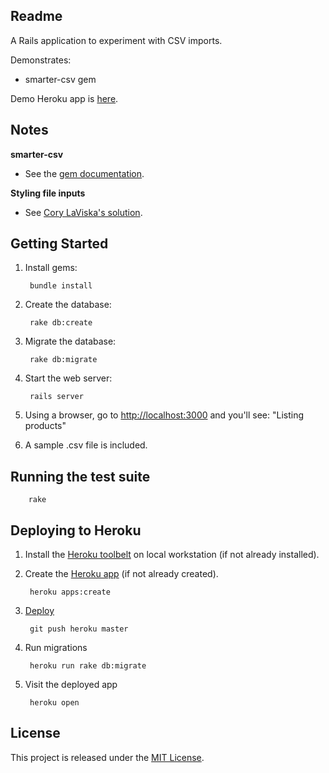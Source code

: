 ## Readme

A Rails application to experiment with CSV imports.

Demonstrates:

* smarter-csv gem

Demo Heroku app is [here](http://sandbox-006-smarter-csv.herokuapp.com/).

## Notes

**smarter-csv**

* See the [gem documentation](https://github.com/tilo/smarter_csv).

**Styling file inputs**

* See [Cory LaViska's solution](http://www.abeautifulsite.net/whipping-file-inputs-into-shape-with-bootstrap-3/).

## Getting Started

1. Install gems:

        bundle install

2. Create the database:

        rake db:create

2. Migrate the database:

        rake db:migrate

4. Start the web server:

        rails server

5. Using a browser, go to [http://localhost:3000](http://localhost:3000) and you'll see:
"Listing products"

6. A sample .csv file is included.

## Running the test suite

        rake

## Deploying to Heroku

1. Install the [Heroku toolbelt](https://devcenter.heroku.com/articles/getting-started-with-rails4#local-workstation-setup) on local workstation (if not already installed).

2. Create the [Heroku app](https://devcenter.heroku.com/articles/getting-started-with-rails4#deploy-your-application-to-heroku) (if not already created).

        heroku apps:create

3. [Deploy](https://devcenter.heroku.com/articles/git#deploying-code)

        git push heroku master

4. Run migrations

        heroku run rake db:migrate

5. Visit the deployed app

        heroku open

## License

This project is released under the [MIT License](http://www.opensource.org/licenses/MIT).